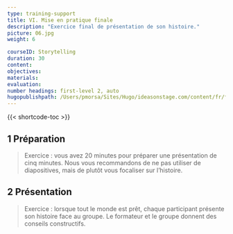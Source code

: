 ```yaml
---
type: training-support
title: VI. Mise en pratique finale
description: "Exercice final de présentation de son histoire."
picture: 06.jpg
weight: 6

courseID: Storytelling
duration: 30
content:
objectives:
materials:
evaluation:
number headings: first-level 2, auto
hugopublishpath: /Users/pmorsa/Sites/Hugo/ideasonstage.com/content/fr/formations-prise-de-parole-en-public/supports/storytellingv2/06-mise-en-pratique.md
---
```


{{< shortcode-toc >}}

## 1 Préparation

> Exercice : vous avez 20 minutes pour préparer une présentation de cinq minutes. Nous vous recommandons de ne pas utiliser de diapositives, mais de plutôt vous focaliser sur l’histoire.


## 2 Présentation

> Exercice : lorsque tout le monde est prêt, chaque participant présente son histoire face au groupe. Le formateur et le groupe donnent des conseils constructifs.

